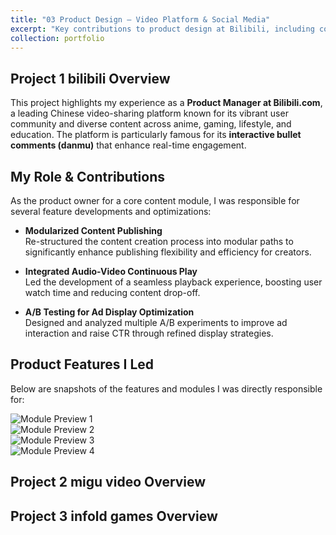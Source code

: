 ```yaml
---
title: "03 Product Design – Video Platform & Social Media"
excerpt: "Key contributions to product design at Bilibili, including content publishing optimization, interactive video playback, and A/B testing for ad performance.<br/><img src='/site/images/bilibili-list.jpg' style='width:60%;'/>"
collection: portfolio
---
```


## Project 1 bilibili Overview

This project highlights my experience as a **Product Manager at Bilibili.com**, a leading Chinese video-sharing platform known for its vibrant user community and diverse content across anime, gaming, lifestyle, and education. The platform is particularly famous for its **interactive bullet comments (danmu)** that enhance real-time engagement.

## My Role & Contributions

As the product owner for a core content module, I was responsible for several feature developments and optimizations:

- **Modularized Content Publishing**  
  Re-structured the content creation process into modular paths to significantly enhance publishing flexibility and efficiency for creators.

- **Integrated Audio-Video Continuous Play**  
  Led the development of a seamless playback experience, boosting user watch time and reducing content drop-off.

- **A/B Testing for Ad Display Optimization**  
  Designed and analyzed multiple A/B experiments to improve ad interaction and raise CTR through refined display strategies.

## Product Features I Led

Below are snapshots of the features and modules I was directly responsible for:

![Module Preview 1](/site/images/pic1.jpg)  
![Module Preview 2](/site/images/pic2.jpg)  
![Module Preview 3](/site/images/pic3.jpg)  
![Module Preview 4](/site/images/pic4.jpg)


## Project 2 migu video Overview



## Project 3 infold games Overview